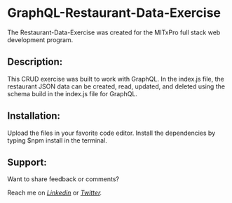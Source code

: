 # GraphQL-Restaurant-Data-Exercise

The Restaurant-Data-Exercise was created for the MITxPro full stack web development program. </br>

## Description:

<p> This CRUD exercise was built to work with GraphQL. In the index.js file, the restaurant JSON data can be created, read, updated, and deleted using the schema build in the index.js file for GraphQL.  </p>

<!-- <p> This exercise was built to demonstrate how pulled objects from arrays can be manipulated in the DOM. Coded in JavaScript, check out the pacmen.js for additional details.</p>  -->

## Installation:
<p> Upload the files in your favorite code editor. Install the dependencies by typing $npm install in the terminal. 
</p> 

<!-- ## Usage:

  <p>You can add the Pacmen to the screen by clicking the "Add Pacman" button. You can set the Pacmen in motion by clicking the "Start Pacmen" button. Have fun watching the Pacmen animate the screen. </p>

## Roadmap:

*<p> This exercise will continually be built and improved on as I learn additional skills in Javascript. </p>*

***

**<p> Future updates: </p>**
- Create collison barriers for pacmen to collide with. 
- Make the packmen change colors/size when colliding against a wall.
- Add functinal buttons that can manipulate the pacmen on the screen.  -->

## Support:

<p> Want to share feedback or comments?</p>

<p> 
  
  Reach me on *[Linkedin](https://www.linkedin.com/in/derek-diaz/)* or *[Twitter](https://twitter.com/home).*
  
</p>

